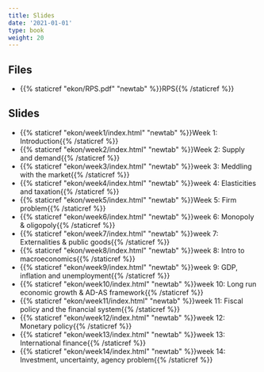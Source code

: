 ```yaml
---
title: Slides
date: '2021-01-01'
type: book
weight: 20
---
```


## Files

- {{% staticref "ekon/RPS.pdf" "newtab" %}}RPS{{% /staticref %}}

## Slides

- {{% staticref "ekon/week1/index.html" "newtab" %}}Week 1: Introduction{{% /staticref %}}
- {{% staticref "ekon/week2/index.html" "newtab" %}}Week 2: Supply and demand{{% /staticref %}}
- {{% staticref "ekon/week3/index.html" "newtab" %}}week 3: Meddling with the market{{% /staticref %}}
- {{% staticref "ekon/week4/index.html" "newtab" %}}week 4: Elasticities and taxation{{% /staticref %}}
- {{% staticref "ekon/week5/index.html" "newtab" %}}Week 5: Firm problem{{% /staticref %}}
- {{% staticref "ekon/week6/index.html" "newtab" %}}week 6: Monopoly & oligopoly{{% /staticref %}}
- {{% staticref "ekon/week7/index.html" "newtab" %}}week 7: Externalities & public goods{{% /staticref %}}
- {{% staticref "ekon/week8/index.html" "newtab" %}}week 8: Intro to macroeconomics{{% /staticref %}}
- {{% staticref "ekon/week9/index.html" "newtab" %}}week 9: GDP, inflation and unemployment{{% /staticref %}}
- {{% staticref "ekon/week10/index.html" "newtab" %}}week 10: Long run economic growth & AD-AS framework{{% /staticref %}}
- {{% staticref "ekon/week11/index.html" "newtab" %}}week 11: Fiscal policy and the financial system{{% /staticref %}}
- {{% staticref "ekon/week12/index.html" "newtab" %}}week 12: Monetary policy{{% /staticref %}}
- {{% staticref "ekon/week13/index.html" "newtab" %}}week 13: International finance{{% /staticref %}}
- {{% staticref "ekon/week14/index.html" "newtab" %}}week 14: Investment, uncertainty, agency problem{{% /staticref %}}

